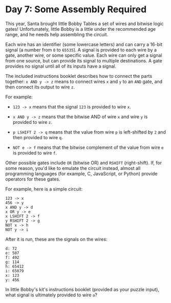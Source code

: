 # Day 7: Some Assembly Required

This year, Santa brought little Bobby Tables a set of wires and bitwise logic
gates! Unfortunately, little Bobby is a little under the recommended age range,
and he needs help assembling the circuit.

Each wire has an identifier (some lowercase letters) and can carry a 16-bit
signal (a number from `0` to `65535`). A signal is provided to each wire by a
gate, another wire, or some specific value. Each wire can only get a signal from
one source, but can provide its signal to multiple destinations. A gate provides
no signal until all of its inputs have a signal.

The included instructions booklet describes how to connect the parts together:
`x AND y -> z` means to connect wires `x` and `y` to an `AND` gate, and then
connect its output to wire `z`.

For example:

- `123 -> x` means that the signal `123` is provided to wire `x`.

- `x AND y -> z` means that the bitwise AND of wire `x` and wire `y` is provided
  to wire `z`.

- `p LSHIFT 2 -> q` means that the value from wire `p` is left-shifted by `2`
  and then provided to wire `q`.

- `NOT e -> f` means that the bitwise complement of the value from wire `e` is
  provided to wire `f`.

Other possible gates include `OR` (bitwise OR) and `RSHIFT` (right-shift). If,
for some reason, you'd like to emulate the circuit instead, almost all
programming languages (for example, C, JavaScript, or Python) provide operators
for these gates.

For example, here is a simple circuit:

```
123 -> x
456 -> y
x AND y -> d
x OR y -> e
x LSHIFT 2 -> f
y RSHIFT 2 -> g
NOT x -> h
NOT y -> i
```

After it is run, these are the signals on the wires:

```
d: 72
e: 507
f: 492
g: 114
h: 65412
i: 65079
x: 123
y: 456
```

In little Bobby's kit's instructions booklet (provided as your puzzle input),
what signal is ultimately provided to wire `a`?
